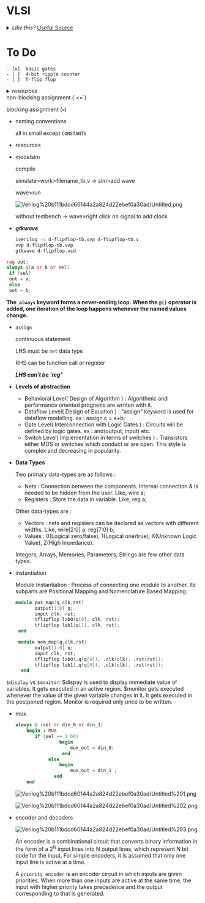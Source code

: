# VLSI

<details>
<summary>
<i>Like this? </i>
<a href="http://www.ironspider.ca/format_text/fontstyles.htm">
Useful Source</a>
</summary>
<p>It's because the details block is html5. If you want to modify it your best bet is using html5. </p>
</details>

# To Do

    - [x]  basic gates
    - [ ]  4-bit ripple counter
    - [ ]  T-flip flop

<details>
<summary>resources</summary>



    <a href="https://hdlbits.01xz.net/wiki/Main_Page"></a>

    [https://www.doulos.com/knowhow/verilog/](https://www.doulos.com/knowhow/verilog/)

    [https://ocw.mit.edu/courses/electrical-engineering-and-computer-science/6-884-complex-digital-systems-spring-2005/lecture-notes/](https://ocw.mit.edu/courses/electrical-engineering-and-computer-science/6-884-complex-digital-systems-spring-2005/lecture-notes/)

    [https://people.ece.cornell.edu/land/courses/ece5760/Verilog/Verilog_index.html](https://people.ece.cornell.edu/land/courses/ece5760/Verilog/Verilog_index.html)

    https://www.quora.com/What-are-the-sources-for-the-Verilog-HDL-Code-Learn

    http://asic.co.in/Index_files/verilogexamples.htm

    http://www.testbench.in/

    https://www.whoishostingthis.com/resources/verilog/#online-resources

    http://www.asic-world.com/verilog/veritut.html

    https://www.geeksforgeeks.org/multiplexer-design-using-verilog-hdl/

    https://www.geeksforgeeks.org/digital-electronics-logic-design-tutorials/

    https://github.com/ashishrana160796/verilog-starter-tutorials

    https://github.com/sayden/verilog-tutorials


</details>
non-blocking assignment (`<=`)

blocking assignment (`=`)

- naming conventions

    all in small except `CONSTANTS`

- resources

- modelsim

    compile 

    simulate>work>filename_tb.v → sim>add wave

    wave>run 

    ![Verilog%20b111bdcd60144a2a824d22ebef0a30ad/Untitled.png](Verilog%20b111bdcd60144a2a824d22ebef0a30ad/Untitled.png)

    without testbench → wave>right click on signal to add clock 

- ***gtkwave***

    ```bash
    iverilog -o d-flipflop-tb.vvp d-flipflop-tb.v
    vvp d-flipflop-tb.vvp
    gtkwave d-flipflop.vcd
    ```

```verilog
reg out;
always @(a or b or sel)
 if (sel)
 out = a;
 else
 out = b;
```

**The  `always` keyword forms a never-ending loop. When the `@()` operator is added, one iteration of the loop happens whenever the named values change.**

- `assign`

    continuous statement 

    LHS must be `net` data type

    RHS can be function call or register

    ***LHS can't be 'reg'***

- **Levels of abstraction**
    - Behavioral Level( Design of Algorithm ) : Algorithmic and performance oriented programs are written with it.
    - Dataflow Level( Design of Equation ) : "assign" keyword is used for dataflow modelling. ex : assign c = a+b;
    - Gate Level( Interconnection with Logic Gates ) : Circuits will be defined by logic gates. ex : and(output, input) etc.
    - Switch Level( Implementation in terms of switches ) : Transistors either MOS or switches which conduct or are open. This style is complex and decreasing in popularity.
- **Data Types**

    Two primary data-types are as follows :

    - Nets : Connection between the components. Internal connection & is needed to be hidden from the user. Like, wire a;
    - Registers : Store the data in variable. Like, reg a;

    Other data-types are :

    - Vectors : nets and registers can be declared as vectors with different widths. Like, wire[2:0] a; reg[7:0] b;
    - Values : 0(Logical zero/false), 1(Logical one/true), X(Unknown Logic Value), Z(High Impedance).

    Integers, Arrays, Memories, Parameters, Strings are few other data types.

- instantiation

    Module Instantiation : Process of connecting one module to another. Its subparts are Positional Mapping and Nomenclature Based Mapping.

    ```verilog
    module pos_map(q,clk,rst)
           output[1:0] q;
           input clk, rst;
           tflipflop lab0(q[0], clk, rst);
           tflipflop lab1(q[1], clk, rst);
     end
    ```

    ```verilog
     module nom_map(q,clk,rst)
           output[1:0] q;
           input clk, rst;
           tflipflop lab0(.q(q[0]), .clk(clk), .rst(rst));
           tflipflop lab1(.q(q[0]), .clk(clk), .rst(rst));
      end
    ```

`$display` vs `$monitor`: $dispay is used to display immediate value of variables. It gets executed in an active region. $monitor gets executed whenever the value of the given variable changes in it. It gets executed in the postponed region. Monitor is required only once to be written.

- mux

    ```verilog
    always @ (sel or din_0 or din_1)
    	begin : MUX
    	   if (sel == 1'b0) 
    				begin     
    					mux_out = din_0;
    				 end 
    			else 
    				begin       
    					mux_out = din_1 ;
    			  end
    	end
    ```

    ![Verilog%20b111bdcd60144a2a824d22ebef0a30ad/Untitled%201.png](Verilog%20b111bdcd60144a2a824d22ebef0a30ad/Untitled%201.png)

    ![Verilog%20b111bdcd60144a2a824d22ebef0a30ad/Untitled%202.png](Verilog%20b111bdcd60144a2a824d22ebef0a30ad/Untitled%202.png)

- encoder and decoders

    ![Verilog%20b111bdcd60144a2a824d22ebef0a30ad/Untitled%203.png](Verilog%20b111bdcd60144a2a824d22ebef0a30ad/Untitled%203.png)

    An encoder is a combinational circuit that converts binary information in the form of a $2^N$ input lines into N output lines, which represent N bit code for the input. For simple encoders, it is assumed that only one input line is active at a time.

    A `priority encoder` is an encoder circuit in which inputs are given priorities. When more than one inputs are active at the same time, the input with higher priority takes precedence and the output corresponding to that is generated.